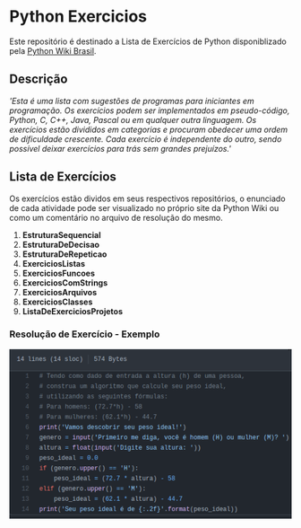 # Python Exercicios
 Este repositório é destinado a Lista de Exercícios de Python disponiblizado pela [Python Wiki Brasil](https://wiki.python.org.br/ListaDeExercicios "Python Wiki").

## Descrição
*'Esta é uma lista com sugestões de programas para iniciantes em programação. Os exercícios podem ser implementados em pseudo-código, Python, C, C++, Java, Pascal ou em qualquer outra linguagem. Os exercícios estão divididos em categorias e procuram obedecer uma ordem de dificuldade crescente. Cada exercício é independente do outro, sendo possível deixar exercícios para trás sem grandes prejuízos.'*

## Lista de Exercícios
Os exercícios estão dividos em seus respectivos repositórios, o enunciado de cada atividade pode ser visualizado no próprio site da Python Wiki ou como um comentário no arquivo de resolução do mesmo.
1. **EstruturaSequencial**
1. **EstruturaDeDecisao**
1. **EstruturaDeRepeticao**
1. **ExerciciosListas**
1. **ExerciciosFuncoes**
1. **ExerciciosComStrings**
1. **ExerciciosArquivos**
1. **ExerciciosClasses**
1. **ListaDeExerciciosProjetos**

### Resolução de Exercício - Exemplo
!['imagem'](arquivos/image.png)